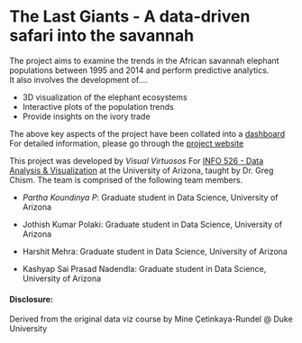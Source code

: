 # The Last Giants - A data-driven safari into the savannah

The project aims to examine the trends in the African savannah elephant populations between 1995 and 2014 and perform predictive analytics.  
It also involves the development of....
-    3D visualization of the elephant ecosystems
-    Interactive plots of the population trends
-    Provide insights on the ivory trade

The above key aspects of the project have been collated into a [dashboard](https://partha-pkp.quarto.pub/the-last-giants/)  
For detailed information, please go through the [project website](https://info526-dataviz.github.io/project-final-Visual-Virtuosos/)

This project was developed by *Visual Virtuosos* For [INFO 526 - Data Analysis & Visualization](https://datavizaz.org/) at the University of Arizona, taught by Dr. Greg Chism. The team is comprised of the following team members.

-   *Partha Koundinya P*: Graduate student in Data Science, University of Arizona
  
-   Jothish Kumar Polaki: Graduate student in Data Science, University of Arizona

-   Harshit Mehra: Graduate student in Data Science, University of Arizona

-   Kashyap Sai Prasad Nadendla: Graduate student in Data Science, University of Arizona

#### Disclosure:
Derived from the original data viz course by Mine Çetinkaya-Rundel @ Duke University
